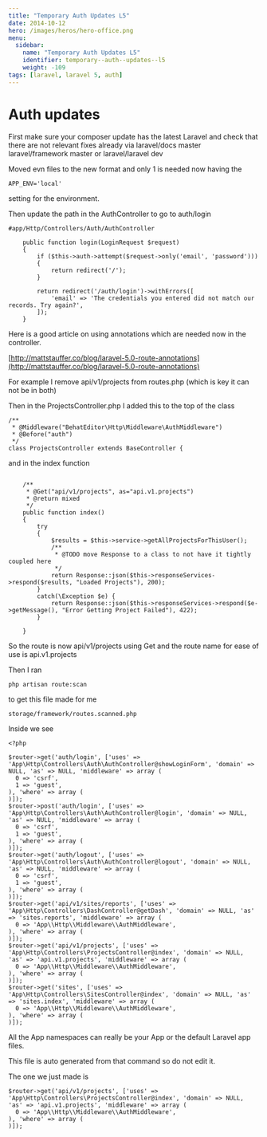 ```yaml
---
title: "Temporary Auth Updates L5"
date: 2014-10-12
hero: /images/heros/hero-office.png
menu:
  sidebar:
    name: "Temporary Auth Updates L5"
    identifier: temporary--auth--updates--l5
    weight: -109
tags: [laravel, laravel 5, auth]
---
```


# Auth updates

First make sure your composer update has the latest Laravel and check that
there are not relevant fixes already via laravel/docs master laravel/framework master or laravel/laravel dev

Moved evn files to the new format and only 1 is needed now having the

~~~
APP_ENV='local' 
~~~

setting for the environment.


Then update the path in the AuthController to go to auth/login
~~~
#app/Http/Controllers/Auth/AuthController

    public function login(LoginRequest $request)
    {
        if ($this->auth->attempt($request->only('email', 'password')))
        {
            return redirect('/');
        }

        return redirect('/auth/login')->withErrors([
            'email' => 'The credentials you entered did not match our records. Try again?',
        ]);
    }
~~~

Here is a good article on using annotations which are needed now in the controller.

[http://mattstauffer.co/blog/laravel-5.0-route-annotations](http://mattstauffer.co/blog/laravel-5.0-route-annotations)

For example I remove api/v1/projects from routes.php (which is key it can not be in both)

Then in the ProjectsController.php I added this to the top of the class

~~~
/**
 * @Middleware("BehatEditor\Http\Middleware\AuthMiddleware")
 * @Before("auth")
 */
class ProjectsController extends BaseController {
~~~


and in the index function

~~~

    /**
     * @Get("api/v1/projects", as="api.v1.projects")
     * @return mixed
     */
    public function index()
    {
        try
        {
            $results = $this->service->getAllProjectsForThisUser();
            /**
             * @TODO move Response to a class to not have it tightly coupled here
             */
            return Response::json($this->responseServices->respond($results, "Loaded Projects"), 200);
        }
        catch(\Exception $e) {
            return Response::json($this->responseServices->respond($e->getMessage(), "Error Getting Project Failed"), 422);
        }

    }
~~~

So the route is now api/v1/projects using Get and the route name for ease of use is api.v1.projects

Then I ran

~~~
php artisan route:scan 
~~~

to get this file made for me

~~~
storage/framework/routes.scanned.php
~~~

Inside we see

~~~
<?php 

$router->get('auth/login', ['uses' => 'App\Http\Controllers\Auth\AuthController@showLoginForm', 'domain' => NULL, 'as' => NULL, 'middleware' => array (
  0 => 'csrf',
  1 => 'guest',
), 'where' => array (
)]);
$router->post('auth/login', ['uses' => 'App\Http\Controllers\Auth\AuthController@login', 'domain' => NULL, 'as' => NULL, 'middleware' => array (
  0 => 'csrf',
  1 => 'guest',
), 'where' => array (
)]);
$router->get('auth/logout', ['uses' => 'App\Http\Controllers\Auth\AuthController@logout', 'domain' => NULL, 'as' => NULL, 'middleware' => array (
  0 => 'csrf',
  1 => 'guest',
), 'where' => array (
)]);
$router->get('api/v1/sites/reports', ['uses' => 'App\Http\Controllers\DashController@getDash', 'domain' => NULL, 'as' => 'sites.reports', 'middleware' => array (
  0 => 'App\\Http\\Middleware\\AuthMiddleware',
), 'where' => array (
)]);
$router->get('api/v1/projects', ['uses' => 'App\Http\Controllers\ProjectsController@index', 'domain' => NULL, 'as' => 'api.v1.projects', 'middleware' => array (
  0 => 'App\\Http\\Middleware\\AuthMiddleware',
), 'where' => array (
)]);
$router->get('sites', ['uses' => 'App\Http\Controllers\SitesController@index', 'domain' => NULL, 'as' => 'sites.index', 'middleware' => array (
  0 => 'App\\Http\\Middleware\\AuthMiddleware',
), 'where' => array (
)]);

~~~

All the App namespaces can really be your App or the default Laravel app files.

This file is auto generated from that command so do not edit it.

The one we just made is

~~~
$router->get('api/v1/projects', ['uses' => 'App\Http\Controllers\ProjectsController@index', 'domain' => NULL, 'as' => 'api.v1.projects', 'middleware' => array (
  0 => 'App\\Http\\Middleware\\AuthMiddleware',
), 'where' => array (
)]);
~~~